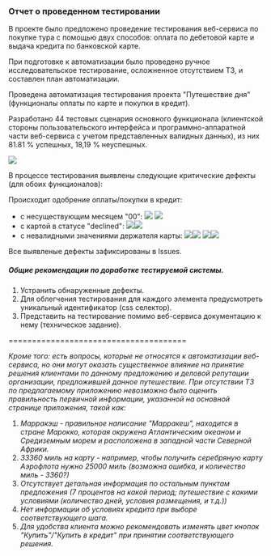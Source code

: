 ### Отчет о проведенном тестировании

В проекте было предложено проведение тестирования веб-сервиса по покупке тура с помощью двух способов: оплата по дебетовой карте и выдача кредита по банковской карте.

При подготовке к автоматизации было проведено ручное исследовательское тестирование, осложненное отсутствием ТЗ, и составлен план автоматизации. 

Проведена автоматизация тестирования проекта "Путешествие дня" (функционалы оплаты по карте и покупки в кредит).

Разработано 44 тестовых сценария основного функционала (клиентской стороны пользовательского интерфейса и программно-аппаратной части веб-сервиса с учетом представленных валидных данных), из них 81.81 % успешных, 18,19 % неуспешных.

![](../../chrome_CIc6N11lGc.png)

В процессе тестирования выявлены следующие критические дефекты (для обоих функционалов):

Происходит одобрение оплаты/покупки в кредит:
- с несуществующим месяцем "00":
![](../build/allure-results/42003654-f9e9-4332-84ea-90510bd3bcf6-attachment_pay00.png) ![](../build/allure-results/ebb66447-d2ab-443a-9345-8618d3a3ff21-attachment_credit00.png)
- с картой в статусе "declined":
![](../build/allure-results/f95c8c1e-11c9-4842-afd6-39490ffb4baf-attachment_payD.png)![](../build/allure-results/d512c1d5-30c9-405b-84fd-81c4701c1a68-attachment_creditD.png)
- с невалидными значениями держателя карты:
![](../build/allure-results/e0d0f39b-a9a8-4260-9215-838812cb6681-attachment_payH1.png)![](../build/allure-results/37d847cf-8f84-4e95-844e-d66377f220e1-attachment_payH2.png)
![](../build/allure-results/5dffb507-b2ac-443c-9461-0f00c12f3ee7-attachment_creditH1.png)![](../build/allure-results/a7df1a49-d0f4-4ecf-9ee5-d26f1ee63272-attachment_creditH2.png)

Все выявленые дефекты зафиксированы в Issues.

##### Общие рекомендации по доработке тестируемой системы. 

1. Устранить обнаруженные дефекты.
2. Для облегчения тестирования для каждого элемента предусмотреть уникальный идентификатор (css селектор).
3. Представить на тестирование помимо веб-сервиса документацию к нему (техническое задание).

======================================

*Кроме того: есть вопросы, которые не относятся к автоматизации веб-сервиса, но они могут оказать существенное влияние на принятие решения клиентами по данному предложению и деловой репутации организации, предложившей данное путешествие.*
*При отсутствии ТЗ по предлагаемому приложению невозможно было оценить правильность первичной информации, указанной на основной странице приложения, такой как:*
1. *Марракэш - правильное написание "Марракеш", находится в стране Марокко, которая окружена Атлантическим океаном и Средиземным морем и расположена в западной части Северной Африки.*
2. *33360 миль на карту - например, чтобы получить серебряную карту Аэрофлота нужно 25000 миль (возможна ошибка, и количество миль - 3360?)*
3. *Отсутствует детальная информация по остальным пунктам предложения (7 процентов на какой период; путешествие с какими условиями (количество дней, условия размещения, и т.д.))*
4. *Нет информации об условиях кредита при выборе соответствующего шага.*
5. *Для удобства клиента можно рекомендовать изменять цвет кнопок "Купить"/"Купить в кредит" при принятии соответствующего решения.*
 